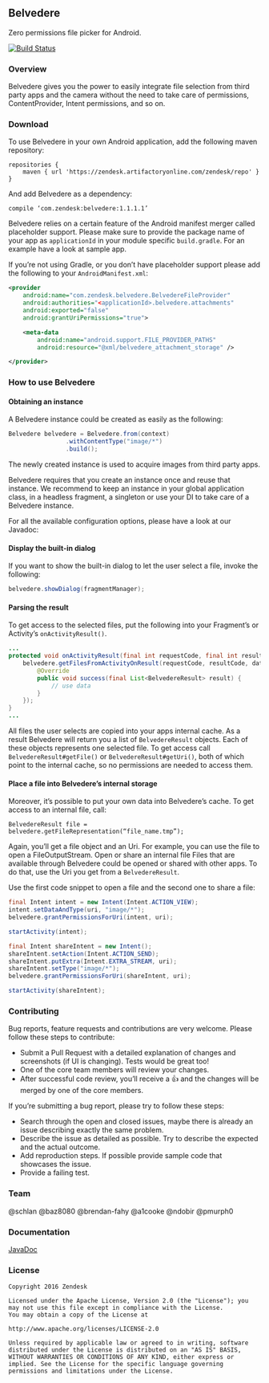 ## Belvedere
Zero permissions file picker for Android.

[![Build Status](https://travis-ci.org/zendesk/belvedere.svg?branch=master)](https://travis-ci.org/zendesk/belvedere)

### Overview
Belvedere gives you the power to easily integrate file selection from third party apps and the camera without the need to take care of permissions, ContentProvider, Intent permissions, and so on.

### Download
To use Belvedere in your own Android application, add the following maven repository:

```
repositories {
    maven { url 'https://zendesk.artifactoryonline.com/zendesk/repo' }
}
```

And add Belvedere as a dependency:

```
compile ‘com.zendesk:belvedere:1.1.1.1’
```

Belvedere relies on a certain feature of the Android manifest merger called placeholder support. Please make sure to provide the package name of your app as `applicationId` in your module specific `build.gradle`.
For an example have a look at sample app.

If you’re not using Gradle, or you don’t have placeholder support please add the following to your `AndroidManifest.xml`:

```xml
<provider
    android:name="com.zendesk.belvedere.BelvedereFileProvider"
    android:authorities="<applicationId>.belvedere.attachments"
    android:exported="false"
    android:grantUriPermissions="true">

    <meta-data
        android:name="android.support.FILE_PROVIDER_PATHS"
        android:resource="@xml/belvedere_attachment_storage" />

</provider>
```

### How to use Belvedere

#### Obtaining an instance
A Belvedere instance could be created as easily as the following:

```java
Belvedere belvedere = Belvedere.from(context)
                .withContentType("image/*")
                .build();
```

The newly created instance is used to acquire images from third party apps.

Belvedere requires that you create an instance once and reuse that instance. We recommend to keep an instance in your global application class, in a headless fragment, a singleton or use your DI to take care of a Belvedere instance.

For all the available configuration options, please have a look at our Javadoc:

#### Display the built-in dialog
If you want to show the built-in dialog to let the user select a file, invoke the following:

```java
belvedere.showDialog(fragmentManager);
```

#### Parsing the result
To get access to the selected files, put the following into your Fragment’s or Activity’s `onActivityResult()`.

```java
...
protected void onActivityResult(final int requestCode, final int resultCode, final Intent data) {
    belvedere.getFilesFromActivityOnResult(requestCode, resultCode, data, new BelvedereCallback<List<BelvedereResult>>() {
        @Override
        public void success(final List<BelvedereResult> result) {
            // use data
        }
    });
}
...
```
All files the user selects are copied into your apps internal cache. As a result Belvedere will return you a list of `BelvedereResult` objects. Each of these objects represents one selected file. To get access call `BelvedereResult#getFile()` or `BelvedereResult#getUri()`, both of which point to the internal cache, so no permissions are needed to access them.

#### Place a file into Belvedere’s internal storage
Moreover, it’s possible to put your own data into Belvedere’s cache. To get access to an internal file, call:

```
BelvedereResult file = belvedere.getFileRepresentation(“file_name.tmp”);
```
Again, you’ll get a file object and an Uri. For example, you can use the file to open a FileOutputStream.
Open or share an internal file
Files that are available through Belvedere could be opened or shared with other apps. To do that, use the Uri you get from a `BelvedereResult`.

Use the first code snippet to open a file and the second one to share a file:

```java
final Intent intent = new Intent(Intent.ACTION_VIEW);
intent.setDataAndType(uri, "image/*");
belvedere.grantPermissionsForUri(intent, uri);

startActivity(intent);
```

```java
final Intent shareIntent = new Intent();
shareIntent.setAction(Intent.ACTION_SEND);
shareIntent.putExtra(Intent.EXTRA_STREAM, uri);
shareIntent.setType("image/*");
belvedere.grantPermissionsForUri(shareIntent, uri);

startActivity(shareIntent);
```


### Contributing

Bug reports, feature requests and contributions are very welcome. Please follow these steps to contribute:
 - Submit a Pull Request with a detailed explanation of changes and screenshots (if UI is changing). Tests would be great too!
 - One of the core team members will review your changes.
 - After successful code review, you’ll receive a :+1: and the changes will be merged by one of the core members.

If you’re submitting a bug report, please try to follow these steps:
 - Search through the open and closed issues, maybe there is already an issue describing exactly the same problem.
 - Describe the issue as detailed as possible. Try to describe the expected and the actual outcome.
 - Add reproduction steps. If possible provide sample code that showcases the issue.
 - Provide a failing test.

### Team
@schlan @baz8080 @brendan-fahy @a1cooke @ndobir @pmurph0

### Documentation
[JavaDoc](https://zendesk.artifactoryonline.com/zendesk/repo/com/zendesk/belvedere/1.1.1.1/belvedere-1.1.1.1-javadoc.jar)

### License
```
Copyright 2016 Zendesk

Licensed under the Apache License, Version 2.0 (the "License"); you may not use this file except in compliance with the License.
You may obtain a copy of the License at

http://www.apache.org/licenses/LICENSE-2.0

Unless required by applicable law or agreed to in writing, software distributed under the License is distributed on an "AS IS" BASIS, WITHOUT WARRANTIES OR CONDITIONS OF ANY KIND, either express or implied. See the License for the specific language governing permissions and limitations under the License.
```

